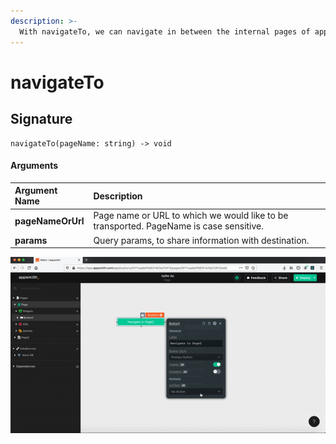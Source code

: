 ```yaml
---
description: >-
  With navigateTo, we can navigate in between the internal pages of appsmith. It could be triggered on any widget action like Button onClick, Dropdown onOptionChange etc. Create a new Page with a valid page name before invoking this function.
---
```


# navigateTo 

## Signature

```text
navigateTo(pageName: string) -> void
```

#### Arguments

| **Argument Name** | **Description** |
| :--- | :--- |
| **pageNameOrUrl** |  Page name or URL to which we would like to be transported. PageName is case sensitive. |
| **params** |  Query params, to share information with destination. |

![Click to expand](../.gitbook/assets/navigateTo.gif)

